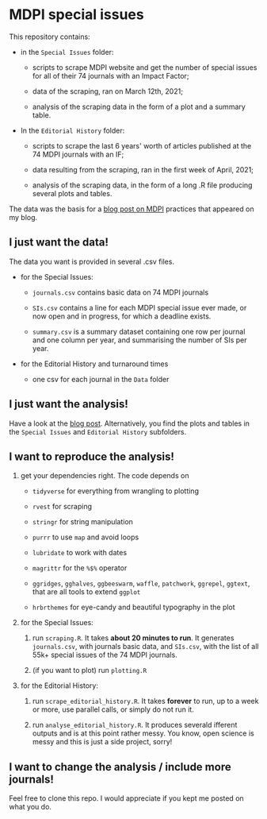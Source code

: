 # MDPI special issues

This repository contains:

-   in the `Special Issues` folder:

    -   scripts to scrape MDPI website and get the number of special issues for all of their 74 journals with an Impact Factor;

    -   data of the scraping, ran on March 12th, 2021;

    -   analysis of the scraping data in the form of a plot and a summary table.

-   In the `Editorial History` folder:

    -   scripts to scrape the last 6 years' worth of articles published at the 74 MDPI journals with an IF;

    -   data resulting from the scraping, ran in the first week of April, 2021;

    -   analysis of the scraping data, in the form of a long .R file producing several plots and tables.

The data was the basis for a [blog post on MDPI](https://paolocrosetto.wordpress.com/2021/04/12/is-mdpi-a-predatory-publisher/) practices that appeared on my blog.

## I just want the data!

The data you want is provided in several .csv files.

-   for the Special Issues:

    -   `journals.csv` contains basic data on 74 MDPI journals

    -   `SIs.csv` contains a line for each MDPI special issue ever made, or now open and in progress, for which a deadline exists.

    -   `summary.csv` is a summary dataset containing one row per journal and one column per year, and summarising the number of SIs per year.

-   for the Editorial History and turnaround times

    -   one csv for each journal in the `Data` folder

## I just want the analysis!

Have a look at the [blog post](https://paolocrosetto.wordpress.com/2021/04/12/is-mdpi-a-predatory-publisher/). Alternatively, you find the plots and tables in the `Special Issues` and `Editorial History` subfolders.

## I want to reproduce the analysis!

1.  get your dependencies right. The code depends on

    -   `tidyverse` for everything from wrangling to plotting

    -   `rvest` for scraping

    -   `stringr` for string manipulation

    -   `purrr` to use `map` and avoid loops

    -   `lubridate` to work with dates

    -   `magrittr` for the `%$%` operator

    -   `ggridges`, `gghalves`, `ggbeeswarm`, `waffle`, `patchwork`, `ggrepel`, `ggtext`, that are all tools to extend `ggplot`

    -   `hrbrthemes` for eye-candy and beautiful typography in the plot

2.  for the Special Issues:

    1.  run `scraping.R`. It takes **about 20 minutes to run**. It generates `journals.csv`, with journals basic data, and `SIs.csv`, with the list of all 55k+ special issues of the 74 MDPI journals.

    2.  (if you want to plot) run `plotting.R`

3.  for the Editorial History:

    1.  run `scrape_editorial_history.R`. It takes **forever** to run, up to a week or more, use parallel calls, or simply do not run it.

    2.  run `analyse_editorial_history.R`. It produces severald ifferent outputs and is at this point rather messy. You know, open science is messy and this is just a side project, sorry!

## I want to change the analysis / include more journals!

Feel free to clone this repo. I would appreciate if you kept me posted on what you do.

## 
